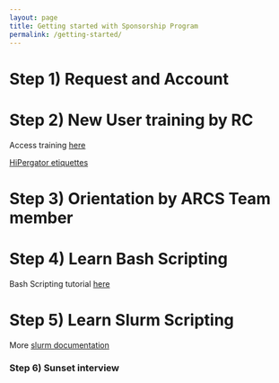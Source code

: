 ```yaml
---
layout: page
title: Getting started with Sponsorship Program
permalink: /getting-started/
---
```


# Step 1) Request and Account 


# Step 2) New User training by RC
Access training [here](https://help.rc.ufl.edu/doc/New_user_training)

[HiPergator etiquettes](https://help.rc.ufl.edu/doc/HPG_Computation)

# Step 3) Orientation by ARCS Team member


# Step 4) Learn Bash Scripting
Bash Scripting tutorial [here]()

# Step 5) Learn Slurm Scripting 

More [slurm documentation](https://slurm.schedmd.com/documentation.html)

### Step 6) Sunset interview



